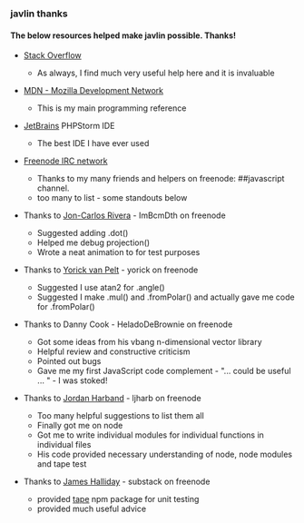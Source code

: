 ### javlin thanks

#### The below resources helped make javlin possible.  Thanks!

* [Stack Overflow][so]
  * As always, I find much very useful help here and it is invaluable

* [MDN - Mozilla Development Network][mdn]
  * This is my main programming reference

* [JetBrains][jetbrains] PHPStorm IDE
  * The best IDE I have ever used

* [Freenode IRC network][freenode]
  * Thanks to my many friends and helpers on freenode: &#35;&#35;javascript channel.
  * too many to list - some standouts below

* Thanks to [Jon-Carlos Rivera][ImBcmDth] - ImBcmDth on freenode
  * Suggested adding .dot()
  * Helped me debug projection()
  * Wrote a neat animation to for test purposes

* Thanks to [Yorick van Pelt][yorick] - yorick on freenode
  * Suggested I use atan2 for .angle()
  * Suggested I make .mul() and .fromPolar() and actually gave me code for .fromPolar()

* Thanks to Danny Cook - HeladoDeBrownie on freenode
  * Got some ideas from his vbang n-dimensional vector library
  * Helpful review and constructive criticism
  * Pointed out bugs
  * Gave me my first JavaScript code complement - "... could be useful ... " - I was stoked!

* Thanks to [Jordan Harband][ljharb] - ljharb on freenode
  * Too many helpful suggestions to list them all
  * Finally got me on node
  * Got me to write individual modules for individual functions in individual files
  * His code provided necessary understanding of node, node modules and tape test
  
* Thanks to [James Halliday][substack] - substack on freenode
  * provided [tape][tape] npm package for unit testing
  * provided much useful advice
  
[so]: http://stackoverflow.com/
[mdn]: https://developer.mozilla.org/en-US/
[jetbrains]: http://www.jetbrains.com/
[freenode]: https://freenode.net/
[ImBcmDth]: http://www.jon-carlos.com/
[yorick]: http://yori.cc/
[ljharb]: https://github.com/ljharb
[substack]: https://github.com/substack
[tape]: https://github.com/substack/tape
